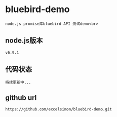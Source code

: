 # bluebird-demo
    node.js promise库bluebird API 测试demo<br>
## node.js版本
    v6.9.1
## 代码状态
    持续更新中...
## github url
    https://github.com/excelsimon/bluebird-demo.git
